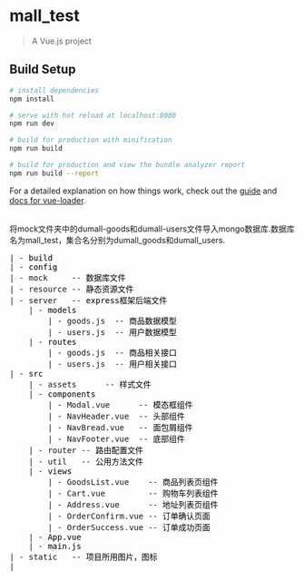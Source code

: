 # mall_test

> A Vue.js project

## Build Setup

``` bash
# install dependencies
npm install

# serve with hot reload at localhost:8080
npm run dev

# build for production with minification
npm run build

# build for production and view the bundle analyzer report
npm run build --report
```

For a detailed explanation on how things work, check out the [guide](http://vuejs-templates.github.io/webpack/) and [docs for vue-loader](http://vuejs.github.io/vue-loader).


<br/>将mock文件夹中的dumall-goods和dumall-users文件导入mongo数据库.数据库名为mall_test，集合名分别为dumall_goods和dumall_users.<br/>
<pre>| -<span style="color: #000000"> build
</span>| -<span style="color: #000000"> config
</span>| - mock     --<span style="color: #000000"> 数据库文件
</span>| - resource --<span style="color: #000000"> 静态资源文件
</span>| - server   --<span style="color: #000000"> express框架后端文件
    </span>| -<span style="color: #000000"> models  
        </span>| - goods.js  --<span style="color: #000000"> 商品数据模型
        </span>| - users.js  --<span style="color: #000000"> 用户数据模型
    </span>| -<span style="color: #000000"> routes
        </span>| - goods.js  --<span style="color: #000000"> 商品相关接口
        </span>| - users.js  --<span style="color: #000000"> 用户相关接口
</span>| -<span style="color: #000000"> src
    </span>| - assets      --<span style="color: #000000"> 样式文件
    </span>| -<span style="color: #000000"> components
        </span>| - Modal.vue      --<span style="color: #000000"> 模态框组件
        </span>| - NavHeader.vue  --<span style="color: #000000"> 头部组件
        </span>| - NavBread.vue   --<span style="color: #000000"> 面包屑组件
        </span>| - NavFooter.vue  --<span style="color: #000000"> 底部组件
    </span>| - router --<span style="color: #000000"> 路由配置文件
    </span>| - util   --<span style="color: #000000"> 公用方法文件
    </span>| -<span style="color: #000000"> views
        </span>| - GoodsList.vue    --<span style="color: #000000"> 商品列表页组件
        </span>| - Cart.vue         --<span style="color: #000000"> 购物车列表组件
        </span>| - Address.vue      --<span style="color: #000000"> 地址列表页组件
        </span>| - OrderConfirm.vue --<span style="color: #000000"> 订单确认页面
        </span>| - OrderSuccess.vue --<span style="color: #000000"> 订单成功页面
    </span>| -<span style="color: #000000"> App.vue
    </span>| -<span style="color: #000000"> main.js
</span>| - static   --<span style="color: #000000"> 项目所用图片，图标
</span>|</pre>
